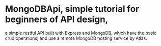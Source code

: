# MongoDBApi, simple tutorial for beginners of API design,
a simple restful API built with Express and MongoDB, 
which have the basic crud operations, and use a remote MongoDB hosting service by Atlas.


